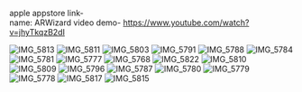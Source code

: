 apple appstore link-    
name: ARWizard
video demo- https://www.youtube.com/watch?v=jhyTkqzB2dI

![IMG_5813](https://github.com/user-attachments/assets/bcc0e3b3-238f-42b3-8c4f-dc736cf7ad73)
![IMG_5811](https://github.com/user-attachments/assets/8e546cbf-b697-421f-a55b-2dce06e18cd6)
![IMG_5803](https://github.com/user-attachments/assets/362291fa-2489-4bc4-9075-ec5f16c7328a)
![IMG_5791](https://github.com/user-attachments/assets/f65b0d0f-92b5-455c-b3b5-40b092ad39d7)
![IMG_5788](https://github.com/user-attachments/assets/bc9db85c-32de-48e6-a736-50c7df17fcf8)
![IMG_5784](https://github.com/user-attachments/assets/92b84116-79e5-46a9-b49a-cc0e3aa591e7)
![IMG_5781](https://github.com/user-attachments/assets/4abaec0f-1a6c-4b08-894e-b3b724debb0f)
![IMG_5777](https://github.com/user-attachments/assets/bcba0aa7-fc00-4848-8353-233dd66505f5)
![IMG_5768](https://github.com/user-attachments/assets/89b366df-b21c-4218-87a9-1cff89ac44e4)
![IMG_5822](https://github.com/user-attachments/assets/992f8835-4e87-4214-98a1-b94ff15297b5)
![IMG_5810](https://github.com/user-attachments/assets/37cbd2f7-9ebe-44ca-b040-ed13fef5cb73)
![IMG_5809](https://github.com/user-attachments/assets/14864f43-f6ee-41f8-aa17-aa4c44b12ba1)
![IMG_5796](https://github.com/user-attachments/assets/0cf87f2e-ccfb-4fad-996f-525bbc7f0955)
![IMG_5787](https://github.com/user-attachments/assets/86344084-1c37-4ae0-80f6-87ee6ca69b4c)
![IMG_5780](https://github.com/user-attachments/assets/c23f5bf8-d9e7-435d-a6dd-97dc37506b0e)
![IMG_5779](https://github.com/user-attachments/assets/e2f3492f-1c22-4587-8f78-605f7ba43d4c)
![IMG_5778](https://github.com/user-attachments/assets/2c370343-62b2-4e64-b8b6-7d182a173db1)
![IMG_5817](https://github.com/user-attachments/assets/7acca86b-c0b7-41c9-bf88-465a5fc837bd)
![IMG_5815](https://github.com/user-attachments/assets/ce70e7e2-f7bf-4fd7-bc92-0a95fb2ade77)

